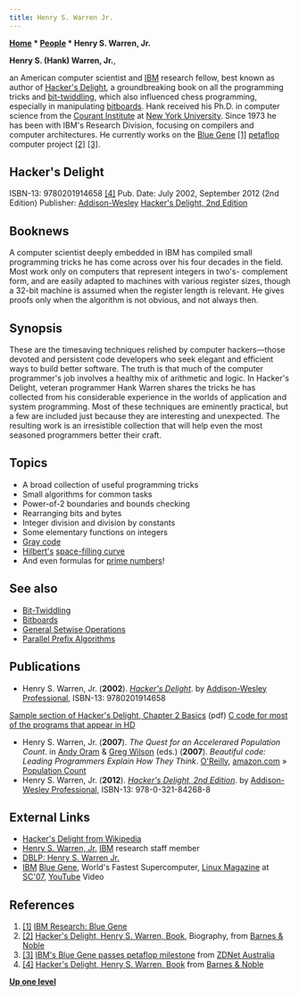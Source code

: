 ```yaml
---
title: Henry S. Warren Jr.
---
```

**[Home](Home "Home") * [People](People "People") * Henry S. Warren, Jr.**

**Henry S. (Hank) Warren, Jr.**,

an American computer scientist and [IBM](index.php?title=IBM&action=edit&redlink=1 "IBM (page does not exist)") research fellow, best known as author of [Hacker's Delight](http://www.hackersdelight.org/), a groundbreaking book on all the programming tricks and [bit-twiddling](Bit-Twiddling "Bit-Twiddling"), which also influenced chess programming, especially in manipulating [bitboards](Bitboards "Bitboards"). Hank received his Ph.D. in computer science from the [Courant Institute](https://en.wikipedia.org/wiki/Courant_Institute_of_Mathematical_Sciences) at [New York University](https://en.wikipedia.org/wiki/New_York_University). Since 1973 he has been with IBM's Research Division, focusing on compilers and computer architectures. He currently works on the [Blue Gene](https://en.wikipedia.org/wiki/Blue_Gene) <a id="cite-note-1" href="#cite-ref-1">[1]</a> [petaflop](https://en.wikipedia.org/wiki/FLOPS) computer project <a id="cite-note-2" href="#cite-ref-2">[2]</a> <a id="cite-note-3" href="#cite-ref-3">[3]</a>.

## Hacker's Delight

[](http://search.barnesandnoble.com/booksearch/isbnInquiry.asp?z=y&isbn=0201914654&TXT=Y&itm=2)
ISBN-13: 9780201914658 <a id="cite-note-4" href="#cite-ref-4">[4]</a>
Pub. Date: July 2002, September 2012 (2nd Edition)
Publisher: [Addison-Wesley](https://en.wikipedia.org/wiki/Addison%E2%80%93Wesley)
[Hacker's Delight, 2nd Edition](http://www.informit.com/store/product.aspx?isbn=0321842685)

## Booknews

A computer scientist deeply embedded in IBM has compiled small programming tricks he has come across over his four decades in the field. Most work only on computers that represent integers in two's- complement form, and are easily adapted to machines with various register sizes, though a 32-bit machine is assumed when the register length is relevant. He gives proofs only when the algorithm is not obvious, and not always then.

## Synopsis

These are the timesaving techniques relished by computer hackers—those devoted and persistent code developers who seek elegant and efficient ways to build better software. The truth is that much of the computer programmer's job involves a healthy mix of arithmetic and logic. In Hacker's Delight, veteran programmer Hank Warren shares the tricks he has collected from his considerable experience in the worlds of application and system programming. Most of these techniques are eminently practical, but a few are included just because they are interesting and unexpected. The resulting work is an irresistible collection that will help even the most seasoned programmers better their craft.

## Topics

- A broad collection of useful programming tricks
- Small algorithms for common tasks
- Power-of-2 boundaries and bounds checking
- Rearranging bits and bytes
- Integer division and division by constants
- Some elementary functions on integers
- [Gray code](Parallel_Prefix_Algorithms#GrayCode "Parallel Prefix Algorithms")
- [Hilbert's](Mathematician#Hilbert "Mathematician") [space-filling curve](https://en.wikipedia.org/wiki/Space-filling_curve)
- And even formulas for [prime numbers](https://en.wikipedia.org/wiki/Prime_number)!

## See also

- [Bit-Twiddling](Bit-Twiddling "Bit-Twiddling")
- [Bitboards](Bitboards "Bitboards")
- [General Setwise Operations](General_Setwise_Operations "General Setwise Operations")
- [Parallel Prefix Algorithms](Parallel_Prefix_Algorithms "Parallel Prefix Algorithms")

## Publications

- Henry S. Warren, Jr. (**2002**). *[Hacker's Delight](http://hackersdelight.org/)*. by [Addison-Wesley Professional](https://en.wikipedia.org/wiki/Addison%E2%80%93Wesley), ISBN-13: 9780201914658

[Sample section of Hacker's Delight, Chapter 2 Basics](http://www.hackersdelight.org/basics1.pdf) (pdf)
[C code for most of the programs that appear in HD](http://www.hackersdelight.org/hdcode.htm)

- Henry S. Warren, Jr. (**2007**). *The Quest for an Accelerared Population Count*. in [Andy Oram](http://www.oreillynet.com/pub/au/36) & [Greg Wilson](Greg_Wilson "Greg Wilson") (eds.) (**2007**).  *Beautiful code: Leading Programmers Explain How They Think*. [O'Reilly](https://en.wikipedia.org/wiki/O%27Reilly_Media), [amazon.com](http://www.amazon.com/Beautiful-Code-Leading-Programmers-Practice/dp/0596510047) » [Population Count](Population_Count "Population Count")
- Henry S. Warren, Jr. (**2012**). *[Hacker's Delight, 2nd Edition](http://www.informit.com/store/product.aspx?isbn=0321842685)*. by [Addison-Wesley Professional](https://en.wikipedia.org/wiki/Addison%E2%80%93Wesley), ISBN-13: 978-0-321-84268-8

## External Links

- [Hacker's Delight from Wikipedia](https://en.wikipedia.org/wiki/Hacker%27s_Delight)
- [Henry S. Warren, Jr.](http://domino.research.ibm.com/comm/research.nsf/pages/d.compsci.warren.html) [IBM](index.php?title=IBM&action=edit&redlink=1 "IBM (page does not exist)") research staff member
- [DBLP: Henry S. Warren Jr.](http://www.informatik.uni-trier.de/%7Eley/db/indices/a-tree/w/Warren_Jr=:Henry_S=.html)
- [IBM](index.php?title=IBM&action=edit&redlink=1 "IBM (page does not exist)") [Blue Gene](https://en.wikipedia.org/wiki/Blue_Gene), World's Fastest Supercomputer, [Linux Magazine](http://www.linux-magazine.com/) at [SC'07](http://sc07.supercomputing.org/index.php), [YouTube](https://en.wikipedia.org/wiki/YouTube) Video

## References

1. <a id="cite-ref-1" href="#cite-note-1">[1]</a> [IBM Research: Blue Gene](http://domino.research.ibm.com/comm/research_projects.nsf/pages/bluegene.index.html)
1. <a id="cite-ref-2" href="#cite-note-2">[2]</a> [Hacker's Delight, Henry S. Warren, Book](http://search.barnesandnoble.com/booksearch/isbnInquiry.asp?z=y&isbn=0201914654&TXT=Y&itm=2), Biography, from [Barnes & Noble](http://www.barnesandnoble.com/index.asp)
1. <a id="cite-ref-3" href="#cite-note-3">[3]</a> [IBM's Blue Gene passes petaflop milestone](http://www.zdnet.com.au/ibm-s-blue-gene-passes-petaflop-milestone-339279111.htm) from [ZDNet Australia](http://www.zdnet.com.au/)
1. <a id="cite-ref-4" href="#cite-note-4">[4]</a> [Hacker's Delight, Henry S. Warren, Book](http://search.barnesandnoble.com/booksearch/isbnInquiry.asp?z=y&isbn=0201914654&TXT=Y&itm=2) from [Barnes & Noble](http://www.barnesandnoble.com/index.asp)

**[Up one level](People "People")**

